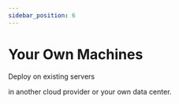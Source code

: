 ```yaml
---
sidebar_position: 6
---
```


# Your Own Machines

Deploy on existing servers

in another cloud provider or your own data center.

